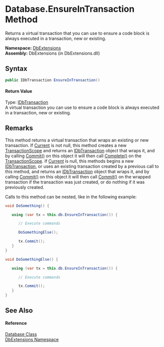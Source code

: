 Database.EnsureInTransaction Method
===================================
Returns a virtual transaction that you can use to ensure a code block is always executed in a transaction, new or existing.

**Namespace:** [DbExtensions][1]  
**Assembly:** DbExtensions (in DbExtensions.dll)

Syntax
------

```csharp
public IDbTransaction EnsureInTransaction()
```

#### Return Value
Type: [IDbTransaction][2]  
 A virtual transaction you can use to ensure a code block is always executed in a transaction, new or existing. 

Remarks
-------
 This method returns a virtual transaction that wraps an existing or new transaction. If [Current][3] is not null, this method creates a new [TransactionScope][4] and returns an [IDbTransaction][2] object that wraps it, and by calling [Commit()][5] on this object it will then call [Complete()][6] on the [TransactionScope][4]. If [Current][3] is null, this methods begins a new [IDbTransaction][2], or uses an existing transaction created by a previous call to this method, and returns an [IDbTransaction][2] object that wraps it, and by calling [Commit()][5] on this object it will then call [Commit()][5] on the wrapped transaction if the transaction was just created, or do nothing if it was previously created. 

Calls to this method can be nested, like in the following example:

```csharp
void DoSomething() {

   using (var tx = this.db.EnsureInTransaction()) {

      // Execute commands

      DoSomethingElse();

      tx.Commit();
   }
}

void DoSomethingElse() { 

   using (var tx = this.db.EnsureInTransaction()) {

      // Execute commands

      tx.Commit();
   }
}
```


See Also
--------

#### Reference
[Database Class][7]  
[DbExtensions Namespace][1]  

[1]: ../README.md
[2]: http://msdn.microsoft.com/en-us/library/yas366ac
[3]: http://msdn.microsoft.com/en-us/library/f1a9t75e
[4]: http://msdn.microsoft.com/en-us/library/h5w5se33
[5]: http://msdn.microsoft.com/en-us/library/00w6tek6
[6]: http://msdn.microsoft.com/en-us/library/ms149857
[7]: README.md